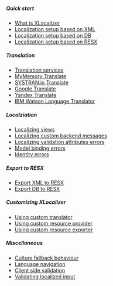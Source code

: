 ##### Quick start
- [What is XLocalizer][2]
- [Localization setup based on XML][5]
- [Localization setup based on DB][6]
- [Localization setup based on RESX][7]

##### Translation
- [Translation services][8]
- [MyMemory Translate][9]
- [SYSTRAN.io Translate][10]
- [Google Translate][11]
- [Yandex Translate][12]
- [IBM Watson Language Translator][13]

##### Localziation
- [Localizing views][14]
- [Localizing custom backend messages][15]
- [Localizing validation attributes errors][16]
- [Model binding errors][17]
- [Identity errors][18]

##### Export to RESX
- [Export XML to RESX][19]
- [Export DB to RESX][20]

##### Customizing XLocalizer
- [Using custom translator][21]
- [Using custom resource provider][22]
- [Using custom resource exporter][23]

##### Miscellaneous
  - [Culture fallback behaviour][24]
  - [Language navigation][25]
  - [Client side validation][26]
  - [Validating localized input][27]

[1]: .
[2]:../XLocalizer/what-is-xlocalizer.md
[3]: .
[4]: .
[5]:../XLocalizer/setup-xml.md
[6]:../XLocalizer/setup-db.md
[7]:../XLocalizer/setup-resx.md
[8]:../XLocalizer/translate-services.md
[9]:../XLocalizer/translate-services-mymemory.md
[10]:../XLocalizer/translate-services-systran.md
[11]:../XLocalizer/translate-services-google.md
[12]:../XLocalizer/translate-services-yandex.md
[13]:../XLocalizer/translate-services-ibm.md
[14]:../XLocalizer/localizing-views.md
[15]:../XLocalizer/localizing-custom-backend-messages.md
[16]:../XLocalizer/localizing-validation-attributes-errors.md
[17]:../XLocalizer/model-binding-errors.md
[18]:../XLocalizer/identity-errors.md
[19]:../XLocalizer/export-xml-to-resx.md
[20]:../XLocalizer/export-db-to-resx.md
[21]:../XLocalizer/using-custom-translator.md
[22]:../XLocalizer/using-custom-resource-provider.md
[23]:../XLocalizer/using-custom-resource-exporter.md
[24]:../XLocalizer/culture-fallback-behavior.md
[25]:../XLocalizer/language-navigation.md
[26]:../XLocalizer/client-side-validation.md
[27]:../XLocalizer/validating-localized-input.md